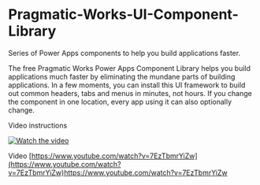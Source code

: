 # Pragmatic-Works-UI-Component-Library
Series of Power Apps components to help you build applications faster.

The free Pragmatic Works Power Apps Component Library helps you build applications much faster by eliminating the mundane parts of building applications. In a few moments, you can install this UI framework to build out common headers, tabs and menus in minutes, not hours. If you change the component in one location, every app using it can also optionally change.

Video instructions

[![Watch the video](https://img.youtube.com/vi/7EzTbmrYiZw/maxresdefault.jpg)](https://www.youtube.com/watch?v=7EzTbmrYiZw)

Video
[https://www.youtube.com/watch?v=7EzTbmrYiZw](https://www.youtube.com/watch?v=7EzTbmrYiZw)https://www.youtube.com/watch?v=7EzTbmrYiZw



